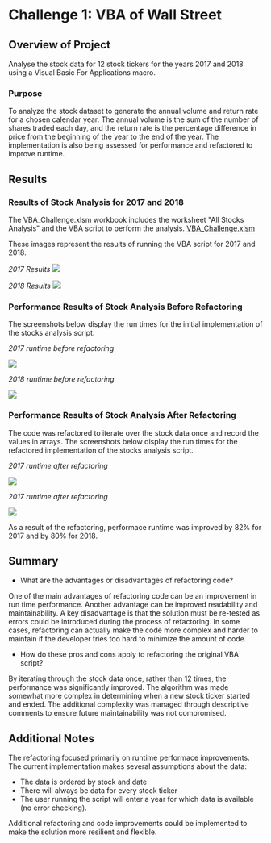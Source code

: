 # Challenge 1: VBA of Wall Street

## Overview of Project
Analyse the stock data for 12 stock tickers for the years 2017 and 2018 using a Visual Basic For Applications macro. 

### Purpose
To analyze the stock dataset to generate the annual volume and return rate for a chosen calendar year. The annual volume is the sum of the number of shares traded each day, and the return rate is the percentage difference in price from the beginning of the year to the end of the year. The implementation is also being assessed for performance and refactored to improve runtime.

## Results

### Results of Stock Analysis for 2017 and 2018
The VBA_Challenge.xlsm workbook includes the worksheet "All Stocks Analysis" and the VBA script to perform the analysis.
[VBA_Challenge.xlsm](https://github.com/Hala-INTJ/Stock-Analysis/blob/main/VBA_Challenge.xlsm)

These images represent the results of running the VBA script for 2017 and 2018.

*2017 Results*
![](https://github.com/Hala-INTJ/Stock-Analysis/blob/main/2017%20Results.png)

*2018 Results*
![](https://github.com/Hala-INTJ/Stock-Analysis/blob/main/2018%20Results.png)          
        
### Performance Results of Stock Analysis Before Refactoring 
The screenshots below display the run times for the initial implementation of the stocks analysis script.
   
*2017 runtime before refactoring*

![](https://github.com/Hala-INTJ/Stock-Analysis/blob/main/2017%20runtime%20without%20refactoring.png)
   
*2018 runtime before refactoring*

![](https://github.com/Hala-INTJ/Stock-Analysis/blob/main/2018%20runtime%20without%20refactoring.png)

### Performance Results of Stock Analysis After Refactoring 
  The code was refactored to iterate over the stock data once and record the values in arrays. The screenshots below display the run times for the refactored implementation of the stocks analysis script.

*2017 runtime after refactoring*

![](https://github.com/Hala-INTJ/Stock-Analysis/blob/main/Resources%20Folder/VBA_Challenge_2017.png)
  
*2017 runtime after refactoring*

![](https://github.com/Hala-INTJ/Stock-Analysis/blob/main/Resources%20Folder/VBA_Challenge_2018.png)    
   
As a result of the refactoring, performace runtime was improved by 82% for 2017 and by 80% for 2018.   

## Summary

- What are the advantages or disadvantages of refactoring code?
 
 One of the main advantages of refactoring code can be an improvement in run time performance. Another advantage can be improved readability and maintainability. A key disadvantage is that the solution must be re-tested as errors could be introduced during the process of refactoring. In some cases, refactoring can actually make the code more complex and harder to maintain if the developer tries too hard to minimize the amount of code.    

- How do these pros and cons apply to refactoring the original VBA script?

 By iterating through the stock data once, rather than 12 times, the performance was significantly improved. The algorithm was made somewhat more complex in determining when a new stock ticker started and ended. The additional complexity was managed through descriptive comments to ensure future maintainability was not compromised. 

## Additional Notes

The refactoring focused primarily on runtime performace improvements. The current implementation makes several assumptions about the data: 

 * The data is ordered by stock and date 
 * There will always be data for every stock ticker
 * The user running the script will enter a year for which data is available (no error checking).

 Additional refactoring and code improvements could be implemented to make the solution more resilient and flexible. 
